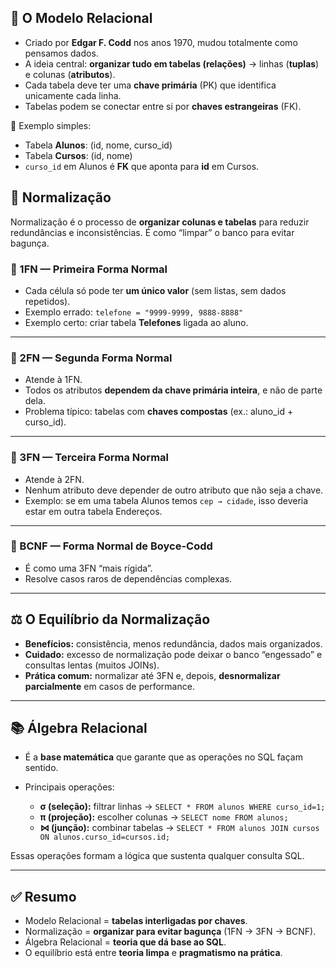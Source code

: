## 📌 O Modelo Relacional

* Criado por **Edgar F. Codd** nos anos 1970, mudou totalmente como pensamos dados.
* A ideia central: **organizar tudo em tabelas (relações)** → linhas (**tuplas**) e colunas (**atributos**).
* Cada tabela deve ter uma **chave primária** (PK) que identifica unicamente cada linha.
* Tabelas podem se conectar entre si por **chaves estrangeiras** (FK).

🔎 Exemplo simples:

* Tabela **Alunos**: (id, nome, curso\_id)
* Tabela **Cursos**: (id, nome)
* `curso_id` em Alunos é **FK** que aponta para **id** em Cursos.

## 🧮 Normalização

Normalização é o processo de **organizar colunas e tabelas** para reduzir redundâncias e inconsistências.
É como “limpar” o banco para evitar bagunça.

### 🔹 1FN — Primeira Forma Normal

* Cada célula só pode ter **um único valor** (sem listas, sem dados repetidos).
* Exemplo errado: `telefone = "9999-9999, 9888-8888"`
* Exemplo certo: criar tabela **Telefones** ligada ao aluno.

---

### 🔹 2FN — Segunda Forma Normal

* Atende à 1FN.
* Todos os atributos **dependem da chave primária inteira**, e não de parte dela.
* Problema típico: tabelas com **chaves compostas** (ex.: aluno\_id + curso\_id).

---

### 🔹 3FN — Terceira Forma Normal

* Atende à 2FN.
* Nenhum atributo deve depender de outro atributo que não seja a chave.
* Exemplo: se em uma tabela Alunos temos `cep → cidade`, isso deveria estar em outra tabela Endereços.

---

### 🔹 BCNF — Forma Normal de Boyce-Codd

* É como uma 3FN “mais rígida”.
* Resolve casos raros de dependências complexas.

---

## ⚖️ O Equilíbrio da Normalização

* **Benefícios:** consistência, menos redundância, dados mais organizados.
* **Cuidado:** excesso de normalização pode deixar o banco “engessado” e consultas lentas (muitos JOINs).
* **Prática comum:** normalizar até 3FN e, depois, **desnormalizar parcialmente** em casos de performance.

---

## 📚 Álgebra Relacional

* É a **base matemática** que garante que as operações no SQL façam sentido.
* Principais operações:

  * **σ (seleção):** filtrar linhas → `SELECT * FROM alunos WHERE curso_id=1;`
  * **π (projeção):** escolher colunas → `SELECT nome FROM alunos;`
  * **⋈ (junção):** combinar tabelas → `SELECT * FROM alunos JOIN cursos ON alunos.curso_id=cursos.id;`

Essas operações formam a lógica que sustenta qualquer consulta SQL.

---

## ✅ Resumo

* Modelo Relacional = **tabelas interligadas por chaves**.
* Normalização = **organizar para evitar bagunça** (1FN → 3FN → BCNF).
* Álgebra Relacional = **teoria que dá base ao SQL**.
* O equilíbrio está entre **teoria limpa** e **pragmatismo na prática**.
